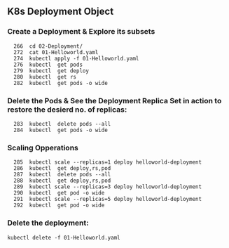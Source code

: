 ## K8s Deployment Object 

### Create a Deployment & Explore its subsets
```
  266  cd 02-Deployment/
  272  cat 01-Helloworld.yaml
  274  kubectl apply -f 01-Helloworld.yaml
  276  kubectl  get pods
  279  kubectl  get deploy
  280  kubectl  get rs
  282  kubectl  get pods -o wide
```
  
### Delete the Pods & See the Deployment Replica Set in action to restore the desierd no. of replicas: 
```
  283  kubectl  delete pods --all
  284  kubectl  get pods -o wide
```  

### Scaling Opperations
```
  285  kubectl scale --replicas=1 deploy helloworld-deployment
  286  kubectl  get deploy,rs,pod
  287  kubectl  delete pods --all
  288  kubectl  get deploy,rs,pod
  289  kubectl scale --replicas=3 deploy helloworld-deployment
  290  kubectl  get pod -o wide
  291  kubectl scale --replicas=5 deploy helloworld-deployment
  292  kubectl  get pod -o wide
```

### Delete the deployment:
```
kubectl delete -f 01-Helloworld.yaml
```
